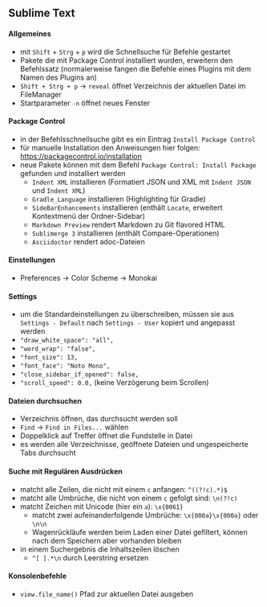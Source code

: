 ## Sublime Text

#### Allgemeines
- mit `Shift` + `Strg` + `p` wird die Schnellsuche für Befehle gestartet
- Pakete die mit Package Control installiert wurden, erweitern den Befehlssatz (normalerweise fangen die Befehle eines Plugins mit dem Namen des Plugins an)
- `Shift + Strg + p` -> `reveal` öffnet Verzeichnis der aktuellen Datei im FileManager
- Startparameter `-n` öffnet neues Fenster

#### Package Control
- in der Befehlsschnellsuche gibt es ein Eintrag `Install Package Control`
- für manuelle Installation den Anweisungen hier folgen: https://packagecontrol.io/installation
- neue Pakete können mit dem Befehl `Package Control: Install Package` gefunden und installiert werden
  - `Indent XML` installieren (Formatiert JSON und XML mit `Indent JSON` und `Indent XML`)
  - `Gradle_Language` installieren (Highlighting für Gradle)
  - `SideBarEnhancements` installieren (enthält `Locate`, erweitert Kontextmenü der Ordner-Sidebar)
  - `Markdown Preview` rendert Markdown zu Git flavored HTML
  - `Sublimerge 3` installieren (enthält Compare-Operationen)
  - `Asciidoctor` rendert adoc-Dateien

#### Einstellungen
- Preferences -> Color Scheme -> Monokai

#### Settings
- um die Standardeinstellungen zu überschreiben, müssen sie aus `Settings - Default` nach `Settings - User` kopiert und angepasst werden
- `"draw_white_space": "all",`
- `"word_wrap": "false",`
- `"font_size": 13,`
- `"font_face": "Noto Mono",`
- `"close_sidebar_if_opened": false,`
- `"scroll_speed": 0.0,` (keine Verzögerung beim Scrollen)

#### Dateien durchsuchen
- Verzeichnis öffnen, das durchsucht werden soll
- `Find` -> `Find in Files...` wählen
- Doppelklick auf Treffer öffnet die Fundstelle in Datei
- es werden alle Verzeichnisse, geöffnete Dateien und ungespeicherte Tabs durchsucht

#### Suche mit Regulären Ausdrücken
- matcht alle Zeilen, die nicht mit einem `c` anfangen: `^((?!c).*)$`
- matcht alle Umbrüche, die nicht von einem `c` gefolgt sind: `\n(?!c)`
- matcht Zeichen mit Unicode (hier ein `a`): `\x{0061}`
  - matcht zwei aufeinanderfolgende Umbrüche: `\x{000a}\x{000a}` oder `\n\n`
  - Wagenrückläufe werden beim Laden einer Datei gefiltert, können nach dem Speichern aber vorhanden bleiben
- in einem Suchergebnis die Inhaltszeilen löschen
  - `^[ ].*\n` durch Leerstring ersetzen

#### Konsolenbefehle
- `view.file_name()` Pfad zur aktuellen Datei ausgeben
